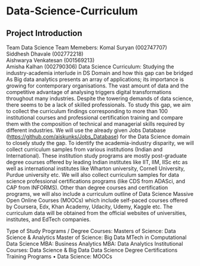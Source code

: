 # Data-Science-Curriculum
## Project Introduction 
Team Data Science
Team Memebers:
Komal Suryan (002747707)	
Siddhesh Dhavale	 (002772218)	
Aishwarya Venkatesan (001569213)	
Amisha Kalhan (002790306)
Data Science Curriculum: Studying the industry-academia interlude in DS Domain and how this gap can be bridged	
As Big data analytics presents an array of applications; its importance is growing for contemporary organisations. The vast amount of data and the competitive advantage of analysing triggers digital transformations throughout many industries. Despite the towering demands of data science, there seems to be a lack of skilled professionals. 
To study this gap, we aim to collect the curriculum findings corresponding to more than 100 institutional courses and professional certification training and compare them with the composition of technical and managerial skills required by different industries. We will use the already given Jobs Database (https://github.com/aiskunks/Jobs_Database) for the Data Science domain to closely study the gap. 
To identify the academia-industry disparity, we will collect curriculum samples from various institutions (Indian and International). These institution study programs are mostly post-graduate degree courses offered by leading Indian institutes like IIT, IIM, IISc etc as well as international institutes like Wharton university, Cornell University, Purdue university etc. We will also collect curriculum samples for data science professional certifications programs (like CDS from ADASci, and CAP from INFORMS). 
Other than degree courses and certification programs, we will also include a curriculum outline of Data Science Massive Open Online Courses (MOOCs) which include self-paced courses offered by Coursera, Edx, Khan Academy, Udacity, Udemy, Kaggle etc. The curriculum data will be obtained from the official websites of universities, institutes, and EdTech companies. 


Type of Study Programs / Degree Courses: 
Masters of Science: Data Science & Analytics Master of Science: Big Data 
MTech in Computational Data Science MBA: Business Analytics
MBA: Data Analytics
Institutional Courses: Data Science & Big Data 
Data Science Degree Certifications Training Programs • Data Science: MOOCs 
